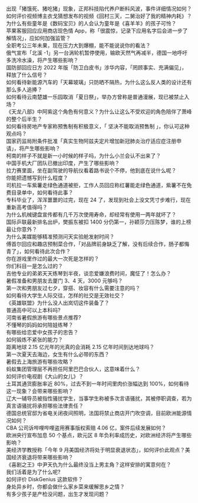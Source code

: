 出现「猪饿死、猪吃猪」现象，正邦科技陷代养户断料风波，事件详细情况如何？  
如何评价视频博主衣戈猜想发布的视频《回村三天，二舅治好了我的精神内耗》？  
为什么有些童年是《数码宝贝》的人会认为童年是《喜羊羊》的孩子可怜？  
苹果客服回应应用商店现色情 App，称「很震惊，记录下应用名字后会进一步了解情况」，应如何加强监管？  
全职考公三年未果，现在压力大到爆棚，能不能说说你的看法？  
俄气宣布「北溪 -1」另一台涡轮机暂停使用，输欧天然气再减半，德国一地呼吁多洗冷水澡，将产生哪些影响？  
国防部回应日方 2022 年版「防卫白皮书」涉华内容，「罔顾事实、充满偏见」，释放了什么信号？  
如何看待新能源汽车的「天幕玻璃」只防晒不隔热，为什么这么反人类的设计还有那么多人追捧？  
如何看待云南楚雄一乐园取消「夏日祭」，举办方曾称是普通漫展，现已被禁止入场？  
《天龙八部》中阿紫这个角色有何意义？为什么让这么不受欢迎的角色陪伴了萧峰的整个后半生？  
如何看待房地产专家称预售制有积极意义，「 坚决不能取消预售制 」，你认可这种观点吗？  
国家药监局附条件批准「真实生物阿兹夫定片增加新冠肺炎治疗适应症注册申请」，将产生哪些影响？  
柯南的样子不就是新一小时候的样子吗，为什么小兰会认不出来了？  
中国手机大厂团队已撤出印度，产生了哪些影响？  
拉力赛里面，坐在副驾驶的导航仪看着路书说个不停，他到底在说什么呢？  
你能把遗憾写到什么程度？  
司机拉一车紫薯走绿色通道被拒，工作人员回应称红薯能走绿色通道，紫薯不在免费目录单中，如何看待此事？  
专科毕业了，浑浑噩噩的过完，现在 24 了，发现到社会上没文凭寸步难行，现在重新高考值得吗？  
为什么机械键盘宣传都有几千万次使用寿命，却经常有使用一两年就坏了？  
国际乒联最新排名出炉，樊振东被扣 1400 分仍第一，孙颖莎力压陈梦，谁的上榜最让你意外？  
为什么美媒能够精准预测问天实验舱发射时间？  
傅首尔回应和趣店预制菜合作，「对品牌前身缺乏了解，没有后续合作，肠子都悔青了」，如何看待此次合作？  
你在游戏里作过的最大一次死是怎样的？  
你们科目一是怎么过的？  
吉他专业的弟弟天天练琴到半夜，谈恋爱嫌浪费时间，魔怔了！怎么办？  
暑假准备和男朋友去厦门 3、4 天，3000 元够吗？  
第一次和男朋友过七夕，穿搭、妆容有什么需要注意的吗？  
如何看待大学生人际交往，怎样的社交是无效社交？  
《英雄联盟》为什么没人出岚切这件装备了？  
普通高中可以上本科吗?  
河南省暑假旅游有哪些景点推荐?  
不懂琴的妈妈如何陪娃练琴？  
有哪些给恋爱中女孩子的忠告？  
如何锻炼不紧张的能力？  
距离地球 2.15 亿光年的光真的会消耗 2.15 亿年时间到达地球吗？  
第一次夏天去海边，女生有什么必带的东西？  
暑假去上海旅游有哪些攻略？  
蚂蚁集团管理层不再担任阿里巴巴合伙人，这意味着什么？  
如何评价电视剧《大山的女儿》？  
土耳其通货膨胀率近 80%，过去不到一年时间里肉价涨幅达到 100%，如何看待这一现象？会带来哪些影响？  
辽大一辅导员被指性骚扰学生，当事学生称被多次言语骚扰，其被停职调查，若为真言语骚扰将承担哪些法律责任？  
德国总统官邸为省电关闭夜间照明，法国将禁止商店开门吹空调，目前欧洲能源情况如何？  
CBA 公司诉哔哩哔哩盗用赛事版权索赔 4.06 亿，案件后续发展如何？  
欧洲央行宣布加息 50 个基点，欧元区 8 年负利率成历史，对欧洲经济将产生哪些影响？  
美经济学教授称「今年 9 月美国经济将处于明显衰退状态」，如何评价此观点？美国经济衰退将带来哪些影响？  
《喜剧之王》中尹天仇为什么最终没当上男主角？这样安排的寓意何在？  
我们活着是为了什么呢?  
如何评价 DiskGenius 这款软件？  
身处异乡时，你都会做什么家乡菜来缓解思乡之情？  
有多少孩子是产检没问题，出生才发现问题？  
